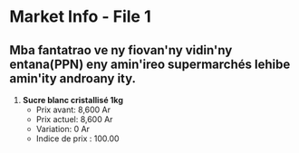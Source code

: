 # Market Info - File 1

## Mba fantatrao ve ny fiovan'ny vidin'ny entana(PPN) eny amin'ireo supermarchés lehibe amin'ity androany ity.

1. **Sucre blanc cristallisé 1kg**
   - Prix avant: 8,600 Ar
   - Prix actuel: 8,600 Ar
   - Variation: 0 Ar
   - Indice de prix : 100.00

